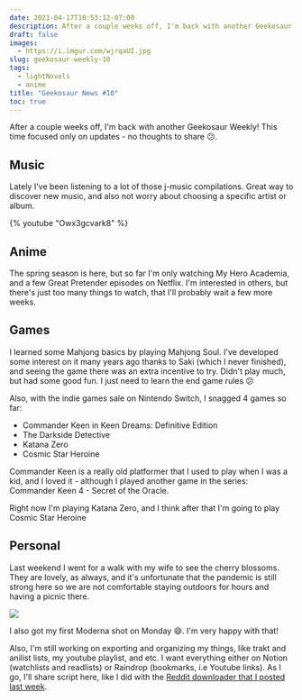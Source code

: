 ```yaml
---
date: 2021-04-17T10:53:12-07:00
description: After a couple weeks off, I'm back with another Geekosaur Weekly!
draft: false
images:
  - https://i.imgur.com/wjrqaUI.jpg
slug: geekosaur-weekly-10
tags:
  - lightNovels
  - anime
title: "Geekosaur News #10"
toc: true
---
```


After a couple weeks off, I'm back with another Geekosaur Weekly! This time focused only on updates - no thoughts to share 😕.

## Music

Lately I've been listening to a lot of those j-music compilations. Great way to discover new music, and also not worry about choosing a specific artist or album.

{% youtube "Owx3gcvark8" %}

<!--more-->

## Anime

The spring season is here, but so far I'm only watching My Hero Academia, and a few Great Pretender episodes on Netflix. I'm interested in others, but there's just too many things to watch, that I'll probably wait a few more weeks.

## Games

I learned some Mahjong basics by playing Mahjong Soul. I've developed some interest on it many years ago thanks to Saki (which I never finished), and seeing the game there was an extra incentive to try. Didn't play much, but had some good fun. I just need to learn the end game rules 😕

Also, with the indie games sale on Nintendo Switch, I snagged 4 games so far:

- Commander Keen in Keen Dreams: Definitive Edition
- The Darkside Detective
- Katana Zero
- Cosmic Star Heroine

Commander Keen is a really old platformer that I used to play when I was a kid, and I loved it - although I played another game in the series: Commander Keen 4 - Secret of the Oracle.

Right now I'm playing Katana Zero, and I think after that I'm going to play Cosmic Star Heroine

## Personal

Last weekend I went for a walk with my wife to see the cherry blossoms. They are lovely, as always, and it's unfortunate that the pandemic is still strong here so we are not comfortable staying outdoors for hours and having a picnic there.

![](https://i.imgur.com/wjrqaUI.jpg)

I also got my first Moderna shot on Monday 😄. I'm very happy with that!

Also, I'm still working on exporting and organizing my things, like trakt and anilist lists, my youtube playlist, and etc. I want everything either on Notion (watchlists and readlists) or Raindrop (bookmarks, i.e Youtube links). As I go, I'll share script here, like I did with the [Reddit downloader that I posted last week](https://geekosaur.com/post/automating_downloading_reddit_images/).
